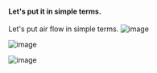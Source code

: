 #### Let's put it in simple terms.
Let's put air flow in simple terms.
![image](https://github.com/user-attachments/assets/7b508329-7d2e-4ce3-be28-ef6f663839b7)

![image](https://github.com/user-attachments/assets/f72bd2b8-956d-44eb-9873-f911b0a017ef)

![image](https://github.com/user-attachments/assets/c51a6ee0-3231-495c-b121-6e97136a07b5)
